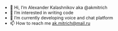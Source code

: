 - 👋 Hi, I’m Alexander Kalashnikov aka @akmitrich
- 👀 I’m interested in writing code
- 🌱 I’m currently developing voice and chat platform
- 📫 How to reach me ak.mitrich@mail.ru


